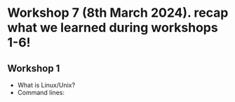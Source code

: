 # Workshop 7 (8th March 2024). recap what we learned during workshops 1-6!

## Workshop 1
* What is Linux/Unix?
* Command lines: 
